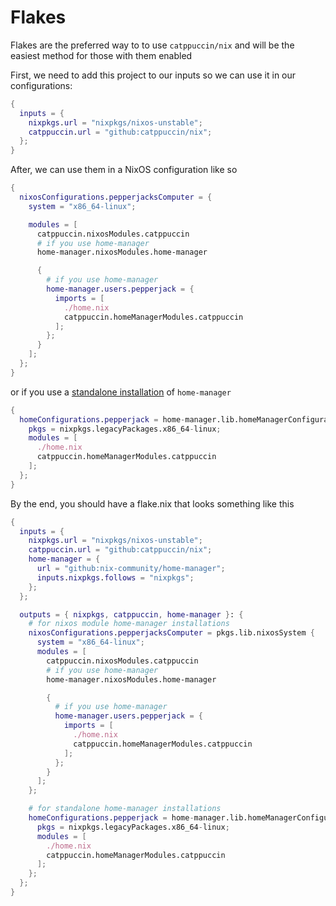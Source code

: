 # Flakes

Flakes are the preferred way to to use `catppuccin/nix` and will be the easiest method for those with them enabled


First, we need to add this project to our inputs so we can use it in our configurations:

```nix
{
  inputs = {
    nixpkgs.url = "nixpkgs/nixos-unstable";
    catppuccin.url = "github:catppuccin/nix";
  };
}
```

After, we can use them in a NixOS configuration like so

```nix
{
  nixosConfigurations.pepperjacksComputer = {
    system = "x86_64-linux";

    modules = [
      catppuccin.nixosModules.catppuccin
      # if you use home-manager
      home-manager.nixosModules.home-manager

      {
        # if you use home-manager
        home-manager.users.pepperjack = {
          imports = [
            ./home.nix
            catppuccin.homeManagerModules.catppuccin
          ];
        };
      }
    ];
  };
}
```

or if you use a [standalone installation](https://nix-community.github.io/home-manager/index.html#sec-install-standalone) of `home-manager`

```nix
{
  homeConfigurations.pepperjack = home-manager.lib.homeManagerConfiguration {
    pkgs = nixpkgs.legacyPackages.x86_64-linux;
    modules = [
      ./home.nix
      catppuccin.homeManagerModules.catppuccin
    ];
  };
}
```

By the end, you should have a flake.nix that looks something like this
```nix
{
  inputs = {
    nixpkgs.url = "nixpkgs/nixos-unstable";
    catppuccin.url = "github:catppuccin/nix";
    home-manager = {
      url = "github:nix-community/home-manager";
      inputs.nixpkgs.follows = "nixpkgs";
    };
  };

  outputs = { nixpkgs, catppuccin, home-manager }: {
    # for nixos module home-manager installations
    nixosConfigurations.pepperjacksComputer = pkgs.lib.nixosSystem {
      system = "x86_64-linux";
      modules = [
        catppuccin.nixosModules.catppuccin
        # if you use home-manager
        home-manager.nixosModules.home-manager

        {
          # if you use home-manager
          home-manager.users.pepperjack = {
            imports = [
              ./home.nix
              catppuccin.homeManagerModules.catppuccin
            ];
          };
        }
      ];
    };

    # for standalone home-manager installations
    homeConfigurations.pepperjack = home-manager.lib.homeManagerConfiguration {
      pkgs = nixpkgs.legacyPackages.x86_64-linux;
      modules = [
        ./home.nix
        catppuccin.homeManagerModules.catppuccin
      ];
    };
  };
}
````
